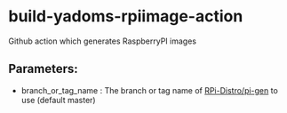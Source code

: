 # build-yadoms-rpiimage-action
Github action which generates RaspberryPI images

## Parameters:
	
* branch_or_tag_name : The branch or tag name of [RPi-Distro/pi-gen](https://github.com/RPi-Distro/pi-gen) to use (default master)
 
 